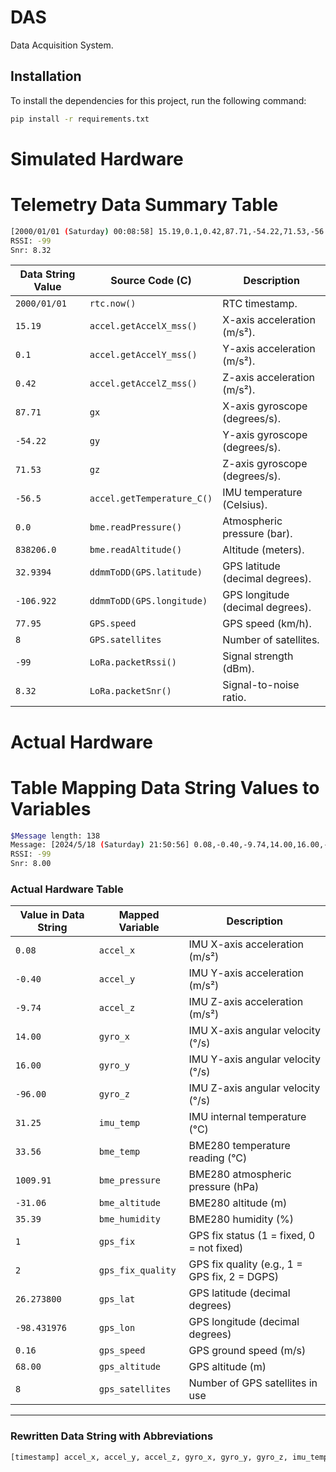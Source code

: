 # DAS

Data Acquisition System.

## Installation

To install the dependencies for this project, run the following command:

```sh
pip install -r requirements.txt
```

# Simulated Hardware
# Telemetry Data Summary Table
```bash
[2000/01/01 (Saturday) 00:08:58] 15.19,0.1,0.42,87.71,-54.22,71.53,-56.5,-69.7,0.0,838206.0,0,1,2,32.9394,-106.922,77.95,838206.0,8
RSSI: -99
Snr: 8.32
```

| Data String Value | Source Code (C)                     | Description                                   |
|--------------------|--------------------------------------|-----------------------------------------------|
| `2000/01/01`       | `rtc.now()`                        | RTC timestamp.                               |
| `15.19`            | `accel.getAccelX_mss()`            | X-axis acceleration (m/s²).                  |
| `0.1`              | `accel.getAccelY_mss()`            | Y-axis acceleration (m/s²).                  |
| `0.42`             | `accel.getAccelZ_mss()`            | Z-axis acceleration (m/s²).                  |
| `87.71`            | `gx`                               | X-axis gyroscope (degrees/s).                |
| `-54.22`           | `gy`                               | Y-axis gyroscope (degrees/s).                |
| `71.53`            | `gz`                               | Z-axis gyroscope (degrees/s).                |
| `-56.5`            | `accel.getTemperature_C()`         | IMU temperature (Celsius).                   |
| `0.0`              | `bme.readPressure()`               | Atmospheric pressure (bar).                  |
| `838206.0`         | `bme.readAltitude()`               | Altitude (meters).                           |
| `32.9394`          | `ddmmToDD(GPS.latitude)`           | GPS latitude (decimal degrees).              |
| `-106.922`         | `ddmmToDD(GPS.longitude)`          | GPS longitude (decimal degrees).             |
| `77.95`            | `GPS.speed`                        | GPS speed (km/h).                            |
| `8`                | `GPS.satellites`                   | Number of satellites.                        |
| `-99`              | `LoRa.packetRssi()`                | Signal strength (dBm).                       |
| `8.32`             | `LoRa.packetSnr()`                 | Signal-to-noise ratio.                       |


# Actual Hardware

# Table Mapping Data String Values to Variables

```bash
$Message length: 138
Message: [2024/5/18 (Saturday) 21:50:56] 0.08,-0.40,-9.74,14.00,16.00,-96.00,31.25,33.56,1009.91,-31.06,35.39,1,2,26.273800,-98.431976,0.16,68.00,8
RSSI: -99
Snr: 8.00
```



### Actual Hardware Table

| Value in Data String | Mapped Variable   | Description                                   |
|----------------------|-------------------|-----------------------------------------------|
| `0.08`               | `accel_x`         | IMU X-axis acceleration (m/s²)                |
| `-0.40`              | `accel_y`         | IMU Y-axis acceleration (m/s²)                |
| `-9.74`              | `accel_z`         | IMU Z-axis acceleration (m/s²)                |
| `14.00`              | `gyro_x`          | IMU X-axis angular velocity (°/s)             |
| `16.00`              | `gyro_y`          | IMU Y-axis angular velocity (°/s)             |
| `-96.00`             | `gyro_z`          | IMU Z-axis angular velocity (°/s)             |
| `31.25`              | `imu_temp`        | IMU internal temperature (°C)                 |
| `33.56`              | `bme_temp`        | BME280 temperature reading (°C)               |
| `1009.91`            | `bme_pressure`    | BME280 atmospheric pressure (hPa)             |
| `-31.06`             | `bme_altitude`    | BME280 altitude (m)                           |
| `35.39`              | `bme_humidity`    | BME280 humidity (%)                           |
| `1`                  | `gps_fix`         | GPS fix status (1 = fixed, 0 = not fixed)      |
| `2`                  | `gps_fix_quality` | GPS fix quality (e.g., 1 = GPS fix, 2 = DGPS) |
| `26.273800`          | `gps_lat`         | GPS latitude (decimal degrees)                 |
| `-98.431976`         | `gps_lon`         | GPS longitude (decimal degrees)                |
| `0.16`               | `gps_speed`       | GPS ground speed (m/s)                        |
| `68.00`              | `gps_altitude`    | GPS altitude (m)                              |
| `8`                  | `gps_satellites`  | Number of GPS satellites in use               |

---

### Rewritten Data String with Abbreviations

```bash
[timestamp] accel_x, accel_y, accel_z, gyro_x, gyro_y, gyro_z, imu_temp, bme_temp, bme_pressure, bme_altitude, bme_humidity, gps_fix, gps_fix_quality, gps_lat, gps_lon, gps_speed, gps_altitude, gps_satellites
```
